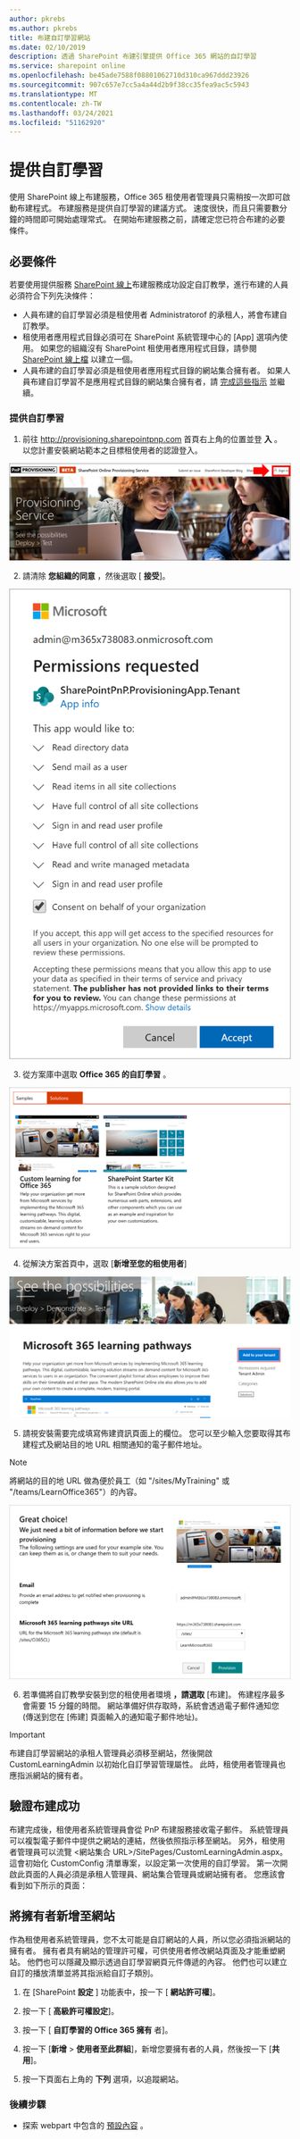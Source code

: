 ```yaml
---
author: pkrebs
ms.author: pkrebs
title: 布建自訂學習網站
ms.date: 02/10/2019
description: 透過 SharePoint 布建引擎提供 Office 365 網站的自訂學習
ms.service: sharepoint online
ms.openlocfilehash: be45ade7588f08801062710d310ca967ddd23926
ms.sourcegitcommit: 907c657e7cc5a4a44d2b9f38cc35fea9ac5c5943
ms.translationtype: MT
ms.contentlocale: zh-TW
ms.lasthandoff: 03/24/2021
ms.locfileid: "51162920"
---
```

# <a name="provision-custom-learning"></a>提供自訂學習

使用 SharePoint 線上布建服務，Office 365 租使用者管理員只需稍按一次即可啟動布建程式。 布建服務是提供自訂學習的建議方式。 速度很快，而且只需要數分鐘的時間即可開始處理常式。 在開始布建服務之前，請確定您已符合布建的必要條件。

## <a name="prerequisites"></a>必要條件
 
若要使用提供服務 [SharePoint 線上](https://provisioning.sharepointpnp.com)布建服務成功設定自訂教學，進行布建的人員必須符合下列先決條件： 
 
- 人員布建的自訂學習必須是租使用者 Administratorof 的承租人，將會布建自訂教學。  
- 租使用者應用程式目錄必須可在 SharePoint 系統管理中心的 [App] 選項內使用。 如果您的組織沒有 SharePoint 租使用者應用程式目錄，請參閱 [SharePoint 線上檔](/sharepoint/use-app-catalog) 以建立一個。  
- 人員布建的自訂學習必須是租使用者應用程式目錄的網站集合擁有者。 如果人員布建自訂學習不是應用程式目錄的網站集合擁有者，請 [完成這些指示](addappadmin.md) 並繼續。 

### <a name="to-provision-custom-learning"></a>提供自訂學習

1. 前往 http://provisioning.sharepointpnp.com 首頁右上角的位置並登 **入** 。  以您計畫安裝網站範本之目標租使用者的認證登入。

![pnphome.png](media/inst_signin.png)

2. 請清除 **您組織的同意** ，然後選取 [ **接受**]。

!["](media/inst_perms.png)

3. 從方案庫中選取 **Office 365 的自訂學習** 。

!["](media/inst_select.png)

4. 從解決方案首頁中，選取 [**新增至您的租使用者**]

![inst_select.png](media/inst_add.png)

5. 請視安裝需要完成填寫佈建資訊頁面上的欄位。 您可以至少輸入您要取得其布建程式及網站目的地 URL 相關通知的電子郵件地址。  
> [!NOTE]
> 將網站的目的地 URL 做為便於員工（如 "/sites/MyTraining" 或 "/teams/LearnOffice365"）的內容。

![inst_options.png](media/inst_options.png)

6. 若準備將自訂教學安裝到您的租使用者環境 **，請選取** [布建]。  佈建程序最多會需要 15 分鐘的時間。 網站準備好供存取時，系統會透過電子郵件通知您 (傳送到您在 [佈建] 頁面輸入的通知電子郵件地址)。

> [!IMPORTANT]
> 布建自訂學習網站的承租人管理員必須移至網站，然後開啟 CustomLearningAdmin 以初始化自訂學習管理屬性。 此時，租使用者管理員也應指派網站的擁有者。 

## <a name="validate-provisioning-success"></a>驗證布建成功

布建完成後，租使用者系統管理員會從 PnP 布建服務接收電子郵件。 系統管理員可以複製電子郵件中提供之網站的連結，然後依照指示移至網站。 另外，租使用者管理員可以流覽 <網站集合 URL>/SitePages/CustomLearningAdmin.aspx。 這會初始化 CustomConfig 清單專案，以設定第一次使用的自訂學習。 第一次開啟此頁面的人員必須是承租人管理員、網站集合管理員或網站擁有者。 您應該會看到如下所示的頁面： 

## <a name="add-owners-to-site"></a>將擁有者新增至網站
作為租使用者系統管理員，您不太可能是自訂網站的人員，所以您必須指派網站的擁有者。 擁有者具有網站的管理許可權，可供使用者修改網站頁面及才能重塑網站。 他們也可以隱藏及顯示透過自訂學習網頁元件傳遞的內容。 他們也可以建立自訂的播放清單並將其指派給自訂子類別。  

1. 在 [SharePoint **設定** ] 功能表中，按一下 [ **網站許可權**]。
2. 按一下 [ **高級許可權設定**]。
3. 按一下 [ **自訂學習的 Office 365 擁有** 者]。
4. 按一下 [**新增**  >  **使用者至此群組**]，新增您要擁有者的人員，然後按一下 [**共用**]。

8. 按一下頁面右上角的 **下列** 選項，以追蹤網站。  

### <a name="next-steps"></a>後續步驟
- 探索 webpart 中包含的 [預設內容](sitecontent.md) 。